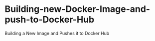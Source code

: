 # Building-new-Docker-Image-and-push-to-Docker-Hub
Building a New Image and Pushes it to Docker Hub
